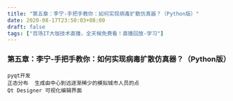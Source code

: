 ```yaml
---
title: "第五章：李宁-手把手教你：如何实现病毒扩散仿真器？（Python版）"
date: 2020-08-17T23:50:03+08:00
draft: false
tags: ["百场IT大咖技术直播，全天候免费看！直播回放-学习"]
---
```



### 第五章：李宁-手把手教你：如何实现病毒扩散仿真器？（Python版）
    pyqt开发
    正态分布  生成由中心到远逐渐稀少的模拟城市人员的点
    Qt Designer 可视化编辑界面